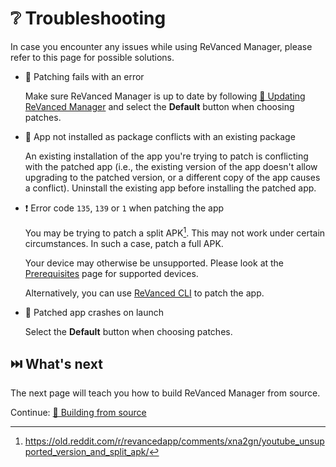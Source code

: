 # ❔ Troubleshooting

In case you encounter any issues while using ReVanced Manager, please refer to this page for possible solutions.

- 💉 Patching fails with an error

  Make sure ReVanced Manager is up to date by following [🔄 Updating ReVanced Manager](2_3_updating.md) and select the **Default** button when choosing patches.

- 🚫 App not installed as package conflicts with an existing package

  An existing installation of the app you're trying to patch is conflicting with the patched app (i.e., the existing version of the app doesn't allow upgrading to the patched version, or a different copy of the app causes a conflict). Uninstall the existing app before installing the patched app.

- ❗️ Error code `135`, `139` or `1` when patching the app

  You may be trying to patch a split APK[^1]. This may not work under certain circumstances. In such a case, patch a full APK.

  Your device may otherwise be unsupported. Please look at the [Prerequisites](0_prerequisites.md) page for supported devices.

  Alternatively, you can use [ReVanced CLI](https://github.com/revanced/revanced-cli) to patch the app.

- 🚨 Patched app crashes on launch

  Select the **Default** button when choosing patches.

## ⏭️ What's next

The next page will teach you how to build ReVanced Manager from source.

Continue: [🔨 Building from source](4_building.md)

[^1]: https://old.reddit.com/r/revancedapp/comments/xna2gn/youtube_unsupported_version_and_split_apk/
